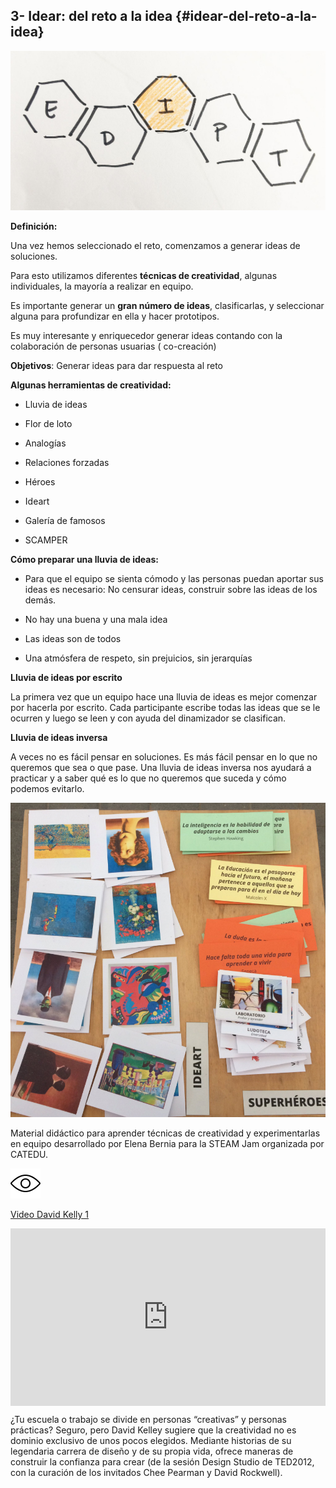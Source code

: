 ## 3- Idear: del reto a la idea {#idear-del-reto-a-la-idea}

![](/images/image14.jpg)

**Definición:**

Una vez hemos seleccionado el reto, comenzamos a generar ideas de soluciones.

Para esto utilizamos diferentes **técnicas de creatividad**, algunas individuales, la mayoría a realizar en equipo.

Es importante generar un **gran número de ideas**, clasificarlas, y seleccionar alguna para profundizar en ella y hacer prototipos.

Es muy interesante y enriquecedor generar ideas contando con la colaboración de personas usuarias ( co-creación)

**Objetivos**: Generar ideas para dar respuesta al reto

**Algunas herramientas de creatividad:**

- Lluvia de ideas

- Flor de loto

- Analogías

- Relaciones forzadas

- Héroes

- Ideart

- Galería de famosos

- SCAMPER

**Cómo preparar una lluvia de ideas:**

- Para que el equipo se sienta cómodo y las personas puedan aportar sus ideas es necesario: No censurar ideas, construir sobre las ideas de los demás.

- No hay una buena y una mala idea

- Las ideas son de todos

- Una atmósfera de respeto, sin prejuicios, sin jerarquías

**Lluvia de ideas por escrito**

La primera vez que un equipo hace una lluvia de ideas es mejor comenzar por hacerla por escrito. Cada participante escribe todas las ideas que se le ocurren y luego se leen y con ayuda del dinamizador se clasifican.

**Lluvia de ideas inversa**

A veces no es fácil pensar en soluciones. Es más fácil pensar en lo que no queremos que sea o que pase. Una lluvia de ideas inversa nos ayudará a practicar y a saber qué es lo que no queremos que suceda y cómo podemos evitarlo.

![](/images/image19.jpg)

Material didáctico para aprender técnicas de creatividad y experimentarlas en equipo desarrollado por Elena Bernia para la STEAM Jam organizada por CATEDU.

![](/images/image2.png)

[Video David Kelly 1](https://www.google.com/url?q=https://www.ted.com/talks/david_kelley_how_to_build_your_creative_confidence?language%3Des%23t-687125&sa=D&ust=1580985740405000)

<div style="max-width:854px"><div style="position:relative;height:0;padding-bottom:56.25%"><iframe src="https://embed.ted.com/talks/lang/es/david_kelley_how_to_build_your_creative_confidence" width="854" height="480" style="position:absolute;left:0;top:0;width:100%;height:100%" frameborder="0" scrolling="no" allowfullscreen></iframe></div></div>

¿Tu escuela o trabajo se divide en personas “creativas” y personas prácticas? Seguro, pero David Kelley sugiere que la creatividad no es dominio exclusivo de unos pocos elegidos. Mediante historias de su legendaria carrera de diseño y de su propia vida, ofrece maneras de construir la confianza para crear (de la sesión Design Studio de TED2012, con la curación de los invitados Chee Pearman y David Rockwell).

